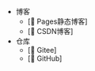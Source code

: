 * 博客
  * [📖 Pages静态博客]<!--(https://yankeyon.gitee.io/#/)-->
  * [📙 CSDN博客]<!--(https://blog.csdn.net/Lonelyooacz)-->
* 仓库
  * [📁 Gitee]<!--(https://gitee.com/YanKeyon)-->
  * [📂 GitHub]<!--(https://github.com/KeyonYan)-->